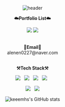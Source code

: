 <div align="center">

![header](https://capsule-render.vercel.app/api?type=cylinder&color=auto&height=150&section=header&text=Welcome&fontSize=80&animation=fadeIn&fontAlignY=48&desc=Welcome%20to%20keeemhs%20github&descAlignY=70&descAlign=64)
</div>

<p align="center">
	<Strong>☁️Portfolio List☁️</Strong><br />
	<p align="center">
	<img src="https://img.shields.io/badge/Notion-b4f5bd?style=flat&logo=Notion&logoColor=black"/>
    	<img src="https://img.shields.io/badge/Tistory-b4f5bd?style=flat&logo=Tistory&logoColor=black"/><br /><br /><br />
	<Strong >📧Email📧</Strong><br>alenen0227@naver.com<br><br>
</p>


<p align="center">
	<Strong>⚒️Tech Stack⚒️</Strong><br>
</p>
<p align="center" display="inline-block">
	<img src="https://img.shields.io/badge/HTML5-E34F26?style=flat&logo=html5&logoColor=white"/>&nbsp;&nbsp;
	<img src="https://img.shields.io/badge/CSS3-1572B6?style=flat&logo=css3&logoColor=white"/>&nbsp;&nbsp;
	<img src="https://img.shields.io/badge/JavaScript-gray?style=flat&logo=JavaScript&logoColor=F7DF1E"/>&nbsp;&nbsp;
	<img src="https://img.shields.io/badge/React-white?style=flat&logo=React&logoColor=61DAFB"/>&nbsp;&nbsp;
</p>

<p align="center" display="inline-block">
	<img src="https://img.shields.io/badge/MySQL-f1d8d9?style=flat&logo=MySQL&logoColor=4479A1"/>&nbsp;&nbsp;
	<img src="https://img.shields.io/badge/Bootstrap-yellow?style=flat&logo=Bootstrap&logoColor=7952B3"/>
</p>

<div align="center">
    
![keeemhs's GitHub stats](https://github-readme-stats.vercel.app/api?username=keeemhs&show_icons=true&theme=radical)
</div>

<div align="center">

</div>
